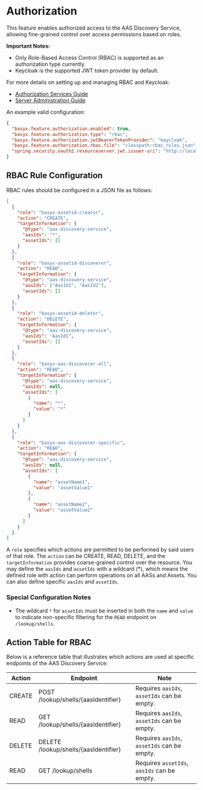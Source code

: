 # Authorization

This feature enables authorized access to the AAS Discovery Service, allowing fine-grained control over access permissions based on roles.

**Important Notes:**

- Only Role-Based Access Control (RBAC) is supported as an authorization type currently.
- Keycloak is the supported JWT token provider by default.

For more details on setting up and managing RBAC and Keycloak:

- [Authorization Services Guide](https://www.keycloak.org/docs/latest/authorization_services/index.html)
- [Server Administration Guide](https://www.keycloak.org/docs/latest/server_admin/#keycloak-features-and-concepts)

An example valid configuration:

```json
{
  "basyx.feature.authorization.enabled": true,
  "basyx.feature.authorization.type": "rbac",
  "basyx.feature.authorization.jwtBearerTokenProvider": "keycloak",
  "basyx.feature.authorization.rbac.file": "classpath:rbac_rules.json",
  "spring.security.oauth2.resourceserver.jwt.issuer-uri": "http://localhost:9096/realms/BaSyx"
}
```

## RBAC Rule Configuration

RBAC rules should be configured in a JSON file as follows:

```json
[
  {
    "role": "basyx-assetid-creator",
    "action": "CREATE",
    "targetInformation": {
      "@type": "aas-discovery-service",
      "aasIds": "*",
      "assetIds": []
    }
  },
  {
    "role": "basyx-assetid-discoverer",
    "action": "READ",
    "targetInformation": {
      "@type": "aas-discovery-service",
      "aasIds": ["AasId1", "AasId2"],
      "assetIds": []
    }
  },
  {
    "role": "basyx-assetid-deleter",
    "action": "DELETE",
    "targetInformation": {
      "@type": "aas-discovery-service",
      "aasIds": "AasId1",
      "assetIds": []
    }
  },
  {
    "role": "basyx-aas-discoverer-all",
    "action": "READ",
    "targetInformation": {
      "@type": "aas-discovery-service",
      "aasIds": null,
      "assetIds": [
        {
          "name": "*",
          "value": "*"
        }
      ]
    }
  },
  {
    "role": "basyx-aas-discoverer-specific",
    "action": "READ",
    "targetInformation": {
      "@type": "aas-discovery-service",
      "aasIds": null,
      "assetIds": [
        {
          "name": "assetName1",
          "value": "assetValue1"
        },
        {
          "name": "assetName2",
          "value": "assetValue2"
        }
      ]
    }
  }
]
```

A `role` specifies which actions are permitted to be performed by said users of that role. The `action` can be CREATE, READ, DELETE, and the `targetInformation` provides coarse-grained control over the resource. You may define the `aasIds` and `assetIds` with a wildcard (*), which means the defined role with action can perform operations on all AASs and Assets. You can also define specific `aasIds` and `assetIds`.

### Special Configuration Notes

- The wildcard `*` for `assetIds` must be inserted in both the `name` and `value` to indicate non-specific filtering for the `READ` endpoint on `/lookup/shells`.

## Action Table for RBAC

Below is a reference table that illustrates which actions are used at specific endpoints of the AAS Discovery Service:

| Action  | Endpoint                                | Note                           |
|---------|-----------------------------------------|--------------------------------|
| CREATE  | POST /lookup/shells/{aasIdentifier}     | Requires `aasIds`, `assetIds` can be empty. |
| READ    | GET /lookup/shells/{aasIdentifier}      | Requires `aasIds`, `assetIds` can be empty. |
| DELETE  | DELETE /lookup/shells/{aasIdentifier}   | Requires `aasIds`, `assetIds` can be empty. |
| READ    | GET /lookup/shells                      | Requires `assetIds`, `aasIds` can be empty. |
